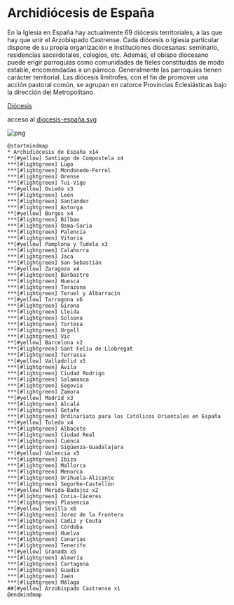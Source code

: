 # Archidiócesis de España

En la Iglesia en España hay actualmente 69 diócesis territoriales, a las que hay que unir el Arzobispado Castrense. Cada diócesis o Iglesia particular dispone de su propia organización e instituciones diocesanas: seminario, residencias sacerdotales, colegios, etc. Además, el obispo diocesano puede erigir parroquias como comunidades de fieles constituidas de modo estable, encomendadas a un párroco. Generalmente las parroquias tienen carácter territorial.
Las diócesis limítrofes, con el fin de promover una acción pastoral común, se agrupan en catorce Provincias Eclesiásticas bajo la dirección del Metropolitano.

[Diócesis](https://www.conferenciaepiscopal.es/diocesis/)

acceso al [diocesis-españa.svg](src/diocesis-espana.svg)

![png](https://img.plantuml.biz/plantuml/png/RLKzRzj03DtpAmHa2w2XdtDieKaRn71GknbQPA1qh7m1TMVmJgwZhJ_5OuOCXTTkzyTAAGqSGzo48qNoyJsIvo42nyOwqy3wv2oRSBMongPzXS66p63sAQmX_O5i--RzoTdPZzC79FA_xh85k6YXzhrFuPkr3n59t7elSIDRhsBDYEukksvhFtwTUMUyG-Fp2sJsDFQOCxg0u_TbQ_DREyGyr3FVM8cLRTyf-J7jtVYvHm3E88zDan0zrt2KODfoxOCAS6gf10NYF3IGBpnR6DjkWD1LckNMnl-_79BVGBCcxo1x4FHcQBG2j022bMTMWbv1fRnA2x85bX2YJJjtbF4xiB3RwOnEWVkVMC7ykSMWfLfAl4uGA1Ra5acGJQIBKdoLdevBMVQlTOz--t7y-wLbDUmreJKQPaz1hyDpz44nVEDQAj68geuL0bpXmDBshIwtx0B9jlt8N9Cl6Mk8QZyOGZWMm2qGWV5aJRRzCFud_TvOKaelR6l0P5-zOQiDuK8Kqu1JjO6rtsZw_0wDv-FgPY3nZQh92LL0QQVmXX5-AjCzPsCTo014dwr5D1d9r1KGqvvi9PzpjYY3InWoT2_hwLWldePLe0YtbrY5KKdxqYa4XUcYHRr7jav_qNMGNxPWf9Vtm2FUXZ5NMVjIsaw9EXEkFMlvPkXqWpHb9KC4-KIQ949J0FPySebv0VscfkUL-8h2z2WKGZuL7FU-KoLSz7ifBzAkGiQWx3I2yBBKNbqA56sIFhnN4gZhvq7i5pB74RNbLO2ndIo80jkecTEUZIyLYomZsgW11uKf49ReaEsWomE2InP_etCueGOvFQb9E4ADsghfrMAtsfPEZygbcgKTWPoZqzD3JHFkV6b5_QBqdjBXLigLFZb7EURF1_qV)

```plantuml
@startmindmap
* Archidiócesis de España x14
**[#yellow] Santiago de Compostela x4
***[#lightgreen] Lugo
***[#lightgreen] Mondonedo-Ferrol
***[#lightgreen] Orense
***[#lightgreen] Tui-Vigo
**[#yellow] Oviedo x3
***[#lightgreen] León
***[#lightgreen] Santander
***[#lightgreen] Astorga
**[#yellow] Burgos x4
***[#lightgreen] Bilbao
***[#lightgreen] Osma-Soria
***[#lightgreen] Palencia
***[#lightgreen] Vitoria
**[#yellow] Pamplona y Tudela x3
***[#lightgreen] Calahorra
***[#lightgreen] Jaca
***[#lightgreen] San Sebastián
**[#yellow] Zaragoza x4
***[#lightgreen] Barbastro
***[#lightgreen] Huesca
***[#lightgreen] Tarazona
***[#lightgreen] Teruel y Albarracín
**[#yellow] Tarragona x6
***[#lightgreen] Girona
***[#lightgreen] Lleida
***[#lightgreen] Solsona
***[#lightgreen] Tortosa
***[#lightgreen] Urgell
***[#lightgreen] Vic
**[#yellow] Barcelona x2
***[#lightgreen] Sant Feliu de Llobregat
***[#lightgreen] Terrassa
**[#yellow] Valladolid x5
***[#lightgreen] Ávila
***[#lightgreen] Ciudad Rodrigo
***[#lightgreen] Salamanca
***[#lightgreen] Segovia
***[#lightgreen] Zamora
**[#yellow] Madrid x3
***[#lightgreen] Alcalá
***[#lightgreen] Getafe
***[#lightgreen] Ordinariato para los Católicos Orientales en España
**[#yellow] Toledo x4
***[#lightgreen] Albacete
***[#lightgreen] Ciudad Real
***[#lightgreen] Cuenca
***[#lightgreen] Sigüenza-Guadalajara
**[#yellow] Valencia x5
***[#lightgreen] Ibiza
***[#lightgreen] Mallorca
***[#lightgreen] Menorca
***[#lightgreen] Orihuela-Alicante
***[#lightgreen] Segorbe-Castellón
**[#yellow] Mérida-Badajoz x2
***[#lightgreen] Coria-Cáceres
***[#lightgreen] Plasencia
**[#yellow] Sevilla x6
***[#lightgreen] Jerez de la Frontera
***[#lightgreen] Cadiz y Ceuta
***[#lightgreen] Córdoba
***[#lightgreen] Huelva
***[#lightgreen] Canarias
***[#lightgreen] Tenerife
**[#yellow] Granada x5
***[#lightgreen] Almería
***[#lightgreen] Cartagena
***[#lightgreen] Guadix
***[#lightgreen] Jaén
***[#lightgreen] Málaga
##[#yellow] Arzobispado Castrense x1
@endmindmap

```
